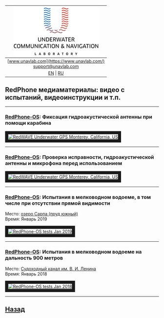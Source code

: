 | ![logo](/documentation/sm_logo.png) |
| :---: |
| [www.unavlab.com](https://www.unavlab.com/) <br/> [support@unavlab.com](mailto:support@unavlab.com) |
| [EN](/documentation/EN/RedPhone/media) \| [RU](/documentation/RU/RedPhone/media) |

## RedPhone медиаматериалы: видео с испытаний, видеоинструкции и т.п.

_______

### [RedPhone-OS](RedPhone_OS_Specification_ru.md): Фиксация гидроакустической антенны при помощи карабина  

<a href="https://youtu.be/_2PoVsB1wEY" 
target="_blank"><img src="http://img.youtube.com/vi/_2PoVsB1wEY/0.jpg" 
alt="RedWAVE Underwater GPS Monterey, California, US" width="240" height="180" border="10" /></a>  

_______

### [RedPhone-OS](RedPhone_OS_Specification_ru.md): Проверка исправности, гидроакустической антенны и микрофона перед использованием  

<a href="https://youtu.be/_2PoVsB1wEY" 
target="_blank"><img src="http://img.youtube.com/vi/_2PoVsB1wEY/0.jpg" 
alt="RedWAVE Underwater GPS Monterey, California, US" width="240" height="180" border="10" /></a>  

_______

### [RedPhone-OS](RedPhone_OS_Specification_ru.md): Испытания в мелководном водоеме, в том числе при отсутствии прямой видимости

Место: [озеро Сарпа (пруд южный)](https://goo.gl/maps/Gh1CoB7WbeRyds6T8)  
Время: Январь 2019

<a href="https://youtu.be/Q7X9R5FQ240" 
target="_blank"><img src="http://img.youtube.com/vi/Q7X9R5FQ240/0.jpg" 
alt="RedPhone-OS tests Jan 2019" width="240" height="180" border="10" /></a>  

______  

### [RedPhone-OS](RedPhone_OS_Specification_ru.md): Испытания в мелководном водоеме на дальность 900 метров

Место: [Судоходный канал им. В. И. Ленина](https://goo.gl/maps/ccKqmdcb5jeUcaEZ9)  
Время: Январь 2018

<a href="https://youtu.be/_Us7q6d8KnY" 
target="_blank"><img src="http://img.youtube.com/vi/_Us7q6d8KnY/0.jpg" 
alt="RedPhone-OS tests Jan 2018" width="240" height="180" border="10" /></a>  

______  


## [Назад](/../../media_videos_ru)

